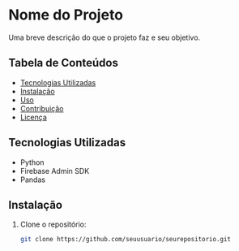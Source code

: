 # Nome do Projeto

Uma breve descrição do que o projeto faz e seu objetivo.

## Tabela de Conteúdos

- [Tecnologias Utilizadas](#tecnologias-utilizadas)
- [Instalação](#instalação)
- [Uso](#uso)
- [Contribuição](#contribuição)
- [Licença](#licença)

## Tecnologias Utilizadas

- Python
- Firebase Admin SDK
- Pandas

## Instalação

1. Clone o repositório:
   ```bash
   git clone https://github.com/seuusuario/seurepositorio.git
